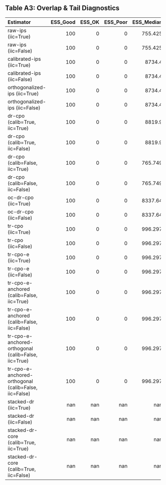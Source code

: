 ## Table A3: Overlap & Tail Diagnostics

| Estimator                                             |   ESS_Good |   ESS_OK |   ESS_Poor |   ESS_Median |
|:------------------------------------------------------|-----------:|---------:|-----------:|-------------:|
| raw-ips (iic=True)                                    |        100 |        0 |          0 |      755.425 |
| raw-ips (iic=False)                                   |        100 |        0 |          0 |      755.425 |
| calibrated-ips (iic=True)                             |        100 |        0 |          0 |     8734.4   |
| calibrated-ips (iic=False)                            |        100 |        0 |          0 |     8734.4   |
| orthogonalized-ips (iic=True)                         |        100 |        0 |          0 |     8734.4   |
| orthogonalized-ips (iic=False)                        |        100 |        0 |          0 |     8734.4   |
| dr-cpo (calib=True, iic=True)                         |        100 |        0 |          0 |     8819.9   |
| dr-cpo (calib=True, iic=False)                        |        100 |        0 |          0 |     8819.9   |
| dr-cpo (calib=False, iic=True)                        |        100 |        0 |          0 |      765.749 |
| dr-cpo (calib=False, iic=False)                       |        100 |        0 |          0 |      765.749 |
| oc-dr-cpo (iic=True)                                  |        100 |        0 |          0 |     8337.64  |
| oc-dr-cpo (iic=False)                                 |        100 |        0 |          0 |     8337.64  |
| tr-cpo (iic=True)                                     |        100 |        0 |          0 |      996.297 |
| tr-cpo (iic=False)                                    |        100 |        0 |          0 |      996.297 |
| tr-cpo-e (iic=True)                                   |        100 |        0 |          0 |      996.297 |
| tr-cpo-e (iic=False)                                  |        100 |        0 |          0 |      996.297 |
| tr-cpo-e-anchored (calib=False, iic=True)             |        100 |        0 |          0 |      996.297 |
| tr-cpo-e-anchored (calib=False, iic=False)            |        100 |        0 |          0 |      996.297 |
| tr-cpo-e-anchored-orthogonal (calib=False, iic=True)  |        100 |        0 |          0 |      996.297 |
| tr-cpo-e-anchored-orthogonal (calib=False, iic=False) |        100 |        0 |          0 |      996.297 |
| stacked-dr (iic=True)                                 |        nan |      nan |        nan |      nan     |
| stacked-dr (iic=False)                                |        nan |      nan |        nan |      nan     |
| stacked-dr-core (calib=True, iic=True)                |        nan |      nan |        nan |      nan     |
| stacked-dr-core (calib=True, iic=False)               |        nan |      nan |        nan |      nan     |